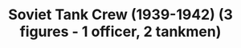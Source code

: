---
layout: product
title: "Soviet Tank Crew (1939-1942)    (3 figures - 1 officer, 2 tankmen)                                                                                                                         "
price: "TBA" 
desc: "Maketa"
img_path: "/assets/img/ICM 35181.webp"
brand: "N/A"
available: false
special_offer: false
new: false
soon: false
cat: "010000"
subcat: "013600"
subsubcat: "0N/A"
sifra: "ICM 35181"
popular: false
---